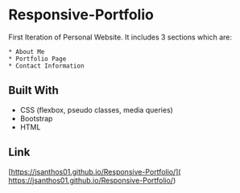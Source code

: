 # Responsive-Portfolio

First Iteration of Personal Website. It includes 3 sections which are: 
```
* About Me
* Portfolio Page 
* Contact Information
```
## Built With
* CSS (flexbox, pseudo classes, media queries)
* Bootstrap
* HTML

## Link
[https://jsanthos01.github.io/Responsive-Portfolio/]( https://jsanthos01.github.io/Responsive-Portfolio/)
